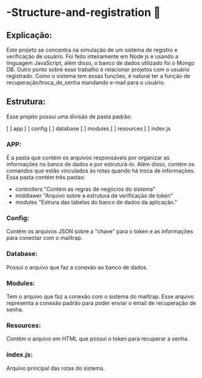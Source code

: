 # -Structure-and-registration :floppy_disk:

## Explicação:

Este projeto se concentra na simulação de um sistema de registro e verificação de usuário.
Foi feito inteiramente em Node js e usando a linguagem JavaScript, além disso, o banco de dados utilizado foi o Mongo DB.
Outro ponto sobre esse trabalho é relacionar projetos com o usuário registrado. Como o sistema tem essas funções, é natural ter a função de recuperação/troca_de_senha mandando e-mail para o usuário.

## Estrutura:

Esse projeto possui uma divisão de pasta padrão:

[ ] app
[ ] config
[ ] database
[ ] modules
[ ] resources
[ ] index.js

### APP:

É a pasta que contém os arquivos responsáveis por organizar as informações no banco de dados e por estruturá-lo. Além disso, contém os comandos que estão vinculados às rotas quando há troca de informações.
Essa pasta contém três pastas: 
  * controllers "Contém as regras de negócios do sistema"
  * middlawer   "Arquivo sobre a estrutura de verificação de token"
  * modules     "Estrura das tabelas do banco de dados da aplicação."
 
### Config:

  Contém os arquivos JSON sobre a "chave" para o token e as informações para conectar com o mailtrap.
 
### Database:

  Possui o arquivo que faz a conexão ao banco de dados.
  
### Modules:

  Tem o arquivo que faz a conexão com o sistema do mailtrap. Esse arquivo representa a conexão padrão para poder enviar o email de recuperação de senha.
  
### Resources:
  
  Contém o arquivo em HTML que possui o token para recuperar a senha.
  
### index.js:

  Arquivo principal das rotas do sistema.
